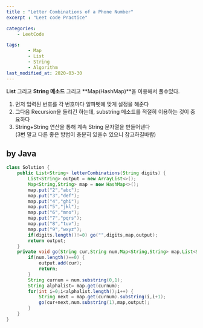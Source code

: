 ```yaml
---
title : "Letter Combinations of a Phone Number"
excerpt : "Leet code Practice"

categories:
    - LeetCode

tags:
        - Map
        - List
        - String
        - Algorithm
last_modified_at: 2020-03-30
---
```


**List** 그리고 **String 메소드** 그리고 **Map(HashMap)**을 이용해서 풀수있다.  
1. 먼저 입력된 번호를 각 번호마다 알파벳에 맞게 설정을 해준다
2. 그다음 Recursion을 돌리긴 하는데, substring 메소드를 적절히 이용하는 것이 중요하다
3. String+String 연산을 통해 계속 String 문자열을 만들어낸다  
(3번 말고 다른 좋은 방법이 충분히 있을수 있으니 참고하길바람) 

## by Java

```java
class Solution {
    public List<String> letterCombinations(String digits) {
        List<String> output = new ArrayList<>();
        Map<String,String> map = new HashMap<>();
        map.put("2","abc");
        map.put("3","def");
        map.put("4","ghi");
        map.put("5","jkl");
        map.put("6","mno");
        map.put("7","pqrs");
        map.put("8","tuv");
        map.put("9","wxyz");
        if(digits.length()!=0) go("",digits,map,output);
        return output;
    }
    private void go(String cur,String num,Map<String,String> map,List<String> output) {
        if(num.length()==0) {
            output.add(cur);
            return;
        }
        String curnum = num.substring(0,1);
        String alphalist= map.get(curnum);
        for(int i=0;i<alphalist.length();i++) {
            String next = map.get(curnum).substring(i,i+1);
            go(cur+next,num.substring(1),map,output);
        }
    }
}
```
